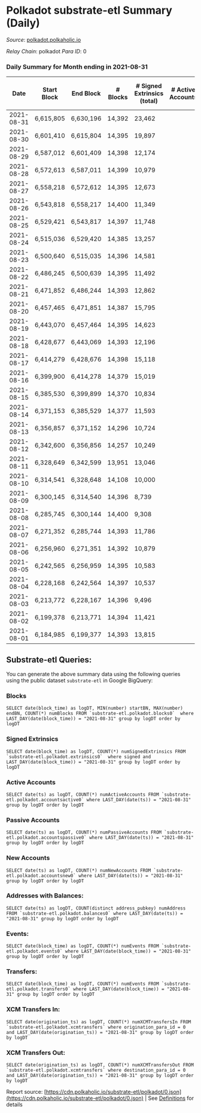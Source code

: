 # Polkadot substrate-etl Summary (Daily)

_Source_: [polkadot.polkaholic.io](https://polkadot.polkaholic.io)

*Relay Chain*: polkadot
*Para ID*: 0



### Daily Summary for Month ending in 2021-08-31


| Date | Start Block | End Block | # Blocks | # Signed Extrinsics (total) | # Active Accounts | # Passive | # New | # Addresses with Balances | # Events | # Transfers | # XCM Transfers In | # XCM Transfers Out | Issues | 
| ---- | ----------- | --------- | -------- | --------------------------- | ----------------- | --------- | ----- | ------------------------- | -------- | ----------- | ------------------ | ------------------- | ------ |
| 2021-08-31 | 6,615,805 | 6,630,196 | 14,392 | 23,462 |  |  |  | 466,153 | 168,546 | 24,716 ($712,036,865.42) |   |   |  |
| 2021-08-30 | 6,601,410 | 6,615,804 | 14,395 | 19,897 |  |  |  |  | 152,851 | 21,407 ($303,564,517.88) |   |   |  |
| 2021-08-29 | 6,587,012 | 6,601,409 | 14,398 | 12,174 |  |  |  |  | 101,456 | 11,682 ($103,430,143.33) |   |   |  |
| 2021-08-28 | 6,572,613 | 6,587,011 | 14,399 | 10,979 |  |  |  |  | 93,474 | 10,392 ($133,566,072.35) |   |   |  |
| 2021-08-27 | 6,558,218 | 6,572,612 | 14,395 | 12,673 |  |  |  |  | 105,180 | 12,395 ($620,143,575.22) |   |   |  |
| 2021-08-26 | 6,543,818 | 6,558,217 | 14,400 | 11,349 |  |  |  |  | 98,196 | 11,243 ($255,559,783.99) |   |   |  |
| 2021-08-25 | 6,529,421 | 6,543,817 | 14,397 | 11,748 |  |  |  |  | 99,125 | 11,741 ($175,532,934.25) |   |   |  |
| 2021-08-24 | 6,515,036 | 6,529,420 | 14,385 | 13,257 |  |  |  |  | 110,943 | 13,511 ($266,012,822.58) |   |   |  |
| 2021-08-23 | 6,500,640 | 6,515,035 | 14,396 | 14,581 |  |  |  |  | 119,764 | 14,827 ($399,145,394.20) |   |   |  |
| 2021-08-22 | 6,486,245 | 6,500,639 | 14,395 | 11,492 |  |  |  |  | 100,107 | 11,881 ($223,249,224.22) |   |   |  |
| 2021-08-21 | 6,471,852 | 6,486,244 | 14,393 | 12,862 |  |  |  |  | 106,165 | 13,142 ($212,090,499.95) |   |   |  |
| 2021-08-20 | 6,457,465 | 6,471,851 | 14,387 | 15,795 |  |  |  |  | 126,886 | 16,778 ($965,547,839.46) |   |   |  |
| 2021-08-19 | 6,443,070 | 6,457,464 | 14,395 | 14,623 |  |  |  |  | 113,837 | 14,670 ($236,390,800.53) |   |   |  |
| 2021-08-18 | 6,428,677 | 6,443,069 | 14,393 | 12,196 |  |  |  |  | 99,806 | 12,349 ($374,669,730.46) |   |   |  |
| 2021-08-17 | 6,414,279 | 6,428,676 | 14,398 | 15,118 |  |  |  |  | 122,068 | 14,787 ($427,985,227.17) |   |   |  |
| 2021-08-16 | 6,399,900 | 6,414,278 | 14,379 | 15,019 |  |  |  |  | 119,315 | 15,151 ($407,327,476.01) |   |   |  |
| 2021-08-15 | 6,385,530 | 6,399,899 | 14,370 | 10,834 |  |  |  |  | 97,885 | 10,466 ($156,912,515.47) |   |   |  |
| 2021-08-14 | 6,371,153 | 6,385,529 | 14,377 | 11,593 |  |  |  |  | 97,444 | 11,458 ($154,122,982.51) |   |   |  |
| 2021-08-13 | 6,356,857 | 6,371,152 | 14,296 | 10,724 |  |  |  |  | 93,842 | 10,309 ($194,442,157.76) |   |   |  |
| 2021-08-12 | 6,342,600 | 6,356,856 | 14,257 | 10,249 |  |  |  |  | 93,085 | 10,276 ($244,785,639.76) |   |   |  |
| 2021-08-11 | 6,328,649 | 6,342,599 | 13,951 | 13,046 |  |  |  |  | 107,869 | 13,155 ($500,040,643.87) |   |   |  |
| 2021-08-10 | 6,314,541 | 6,328,648 | 14,108 | 10,000 |  |  |  |  | 91,314 | 9,447 ($328,196,010.66) |   |   |  |
| 2021-08-09 | 6,300,145 | 6,314,540 | 14,396 | 8,739 |  |  |  |  | 85,267 | 8,468 ($148,162,106.62) |   |   |  |
| 2021-08-08 | 6,285,745 | 6,300,144 | 14,400 | 9,308 |  |  |  |  | 86,841 | 9,000 ($234,462,997.33) |   |   |  |
| 2021-08-07 | 6,271,352 | 6,285,744 | 14,393 | 11,786 |  |  |  |  | 103,308 | 11,748 ($214,765,583.36) |   |   |  |
| 2021-08-06 | 6,256,960 | 6,271,351 | 14,392 | 10,879 |  |  |  |  | 96,103 | 10,550 ($246,203,740.04) |   |   |  |
| 2021-08-05 | 6,242,565 | 6,256,959 | 14,395 | 10,583 |  |  |  |  | 94,091 | 9,820 ($244,181,575.00) |   |   |  |
| 2021-08-04 | 6,228,168 | 6,242,564 | 14,397 | 10,537 |  |  |  |  | 96,583 | 10,773 ($285,767,315.29) |   |   |  |
| 2021-08-03 | 6,213,772 | 6,228,167 | 14,396 | 9,496 |  |  |  |  | 90,870 | 10,532 ($363,351,623.43) |   |   |  |
| 2021-08-02 | 6,199,378 | 6,213,771 | 14,394 | 11,421 |  |  |  |  | 103,737 | 12,384 ($352,154,587.02) |   |   |  |
| 2021-08-01 | 6,184,985 | 6,199,377 | 14,393 | 13,815 |  |  |  |  | 113,106 | 15,009 ($415,113,958.14) |   |   |  |

## Substrate-etl Queries:
You can generate the above summary data using the following queries using the public dataset `substrate-etl` in Google BigQuery:


### Blocks
```
SELECT date(block_time) as logDT, MIN(number) startBN, MAX(number) endBN, COUNT(*) numBlocks FROM `substrate-etl.polkadot.blocks0`  where LAST_DAY(date(block_time)) = "2021-08-31" group by logDT order by logDT
```


### Signed Extrinsics
```
SELECT date(block_time) as logDT, COUNT(*) numSignedExtrinsics FROM `substrate-etl.polkadot.extrinsics0`  where signed and LAST_DAY(date(block_time)) = "2021-08-31" group by logDT order by logDT
```


### Active Accounts
```
SELECT date(ts) as logDT, COUNT(*) numActiveAccounts FROM `substrate-etl.polkadot.accountsactive0` where LAST_DAY(date(ts)) = "2021-08-31" group by logDT order by logDT
```


### Passive Accounts
```
SELECT date(ts) as logDT, COUNT(*) numPassiveAccounts FROM `substrate-etl.polkadot.accountspassive0` where LAST_DAY(date(ts)) = "2021-08-31" group by logDT order by logDT
```


### New Accounts
```
SELECT date(ts) as logDT, COUNT(*) numNewAccounts FROM `substrate-etl.polkadot.accountsnew0` where LAST_DAY(date(ts)) = "2021-08-31" group by logDT order by logDT
```


### Addresses with Balances:
```
SELECT date(ts) as logDT, COUNT(distinct address_pubkey) numAddress FROM `substrate-etl.polkadot.balances0` where LAST_DAY(date(ts)) = "2021-08-31" group by logDT order by logDT
```


### Events:
```
SELECT date(block_time) as logDT, COUNT(*) numEvents FROM `substrate-etl.polkadot.events0` where LAST_DAY(date(block_time)) = "2021-08-31" group by logDT order by logDT
```


### Transfers:
```
SELECT date(block_time) as logDT, COUNT(*) numEvents FROM `substrate-etl.polkadot.transfers0` where LAST_DAY(date(block_time)) = "2021-08-31" group by logDT order by logDT
```


### XCM Transfers In:
```
SELECT date(origination_ts) as logDT, COUNT(*) numXCMTransfersIn FROM `substrate-etl.polkadot.xcmtransfers` where origination_para_id = 0 and LAST_DAY(date(origination_ts)) = "2021-08-31" group by logDT order by logDT
```


### XCM Transfers Out:
```
SELECT date(origination_ts) as logDT, COUNT(*) numXCMTransfersOut FROM `substrate-etl.polkadot.xcmtransfers` where destination_para_id = 0 and LAST_DAY(date(origination_ts)) = "2021-08-31" group by logDT order by logDT
```



Report source: [https://cdn.polkaholic.io/substrate-etl/polkadot/0.json](https://cdn.polkaholic.io/substrate-etl/polkadot/0.json) | See [Definitions](/DEFINITIONS.md) for details
